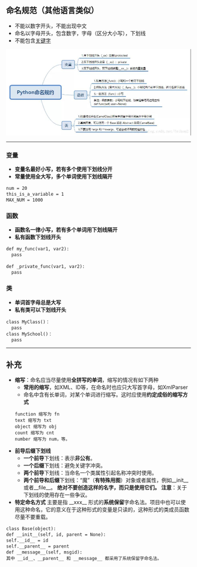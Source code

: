 ## 命名规范（其他语言类似）
+ 不能以数字开头，不能出现中文
+ 命名以字母开头，包含数字，字母（区分大小写），下划线
+ 不能包含[关键字](https://github.com/2048JiaLi/PY3_privacy/blob/master/Python%E9%9D%A2%E8%AF%95/image/%E5%85%B3%E9%94%AE%E5%AD%97.png)   

![image](https://github.com/2048JiaLi/PY3_privacy/blob/master/Python%E9%9D%A2%E8%AF%95/image/%E5%91%BD%E5%90%8D%E8%A7%84%E8%8C%83.jpg)
___
### 变量
+ **变量名最好小写，若有多个使用下划线分开**
+ **常量使用全大写，多个单词使用下划线隔开**
```
num = 20
this_is_a_variable = 1
MAX_NUM = 1000
```
### 函数
+ **函数名一律小写，若有多个单词用下划线隔开**
+ **私有函数下划线开头**
```
def my_func(var1, var2):
  pass

def _private_func(var1, var2):
  pass
```
### 类
+ **单词首字母总是大写**
+ **私有类可以下划线开头**
```
class MyClass()：
  pass
class MySchool()：
  pass
```
___
## 补充
+ **缩写**：命名应当尽量使用**全拼写的单词**，缩写的情况有如下两种
   + **常用的缩写**，如XML、ID等，在命名时也应只大写首字母，如XmlParser
   + 命名中含有长单词，对某个单词进行缩写。这时应使用**约定成俗的缩写方式**
   ```
   function 缩写为 fn
   text 缩写为 txt
   object 缩写为 obj
   count 缩写为 cnt
   number 缩写为 num，等。
   ```
+ **前导后缀下划线**
   + **一个前导**下划线：表示**非公有**。
   + **一个后缀**下划线：避免关键字冲突。
   + **两个前导**下划线：当命名一个类属性引起名称冲突时使用。
   + **两个前导和后缀**下划线：“魔”（**有特殊用图**）对象或者属性，例如__init__或者__file__。
   **绝对不要创造这样的名字，而只是使用它们。**
**注意**：关于下划线的使用存在一些争议。
+ **特定命名方式**
主要是指 \_\_xxx\_\_ 形式的**系统保留**字命名法。项目中也可以使用这种命名，它的意义在于这种形式的变量是只读的，这种形式的类成员函数尽量不要重载。
```
class Base(object):
def __init__(self, id, parent = None):
self.__id__ = id
self.__parent__ = parent
def __message__(self, msgid):
其中 __id__、__parent__ 和 __message__ 都采用了系统保留字命名法。
```
